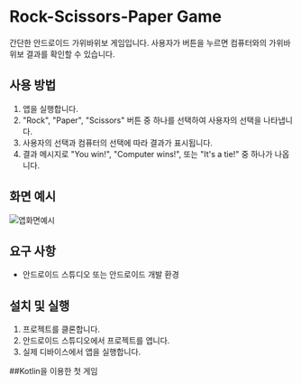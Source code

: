 # Rock-Scissors-Paper Game

간단한 안드로이드 가위바위보 게임입니다. 사용자가 버튼을 누르면 컴퓨터와의 가위바위보 결과를 확인할 수 있습니다.

## 사용 방법

1. 앱을 실행합니다.
2. "Rock", "Paper", "Scissors" 버튼 중 하나를 선택하여 사용자의 선택을 나타냅니다.
3. 사용자의 선택과 컴퓨터의 선택에 따라 결과가 표시됩니다.
4. 결과 메시지로 "You win!", "Computer wins!", 또는 "It's a tie!" 중 하나가 나옵니다.

## 화면 예시
![앱화면예시](https://github.com/dlsdud1408/AOS_Game/assets/137176814/ae18da81-ee54-429a-b92f-36fc66d67f45)


## 요구 사항

- 안드로이드 스튜디오 또는 안드로이드 개발 환경

## 설치 및 실행

1. 프로젝트를 클론합니다.
2. 안드로이드 스튜디오에서 프로젝트를 엽니다.
3. 실제 디바이스에서 앱을 실행합니다.

##Kotlin을 이용한 첫 게임
